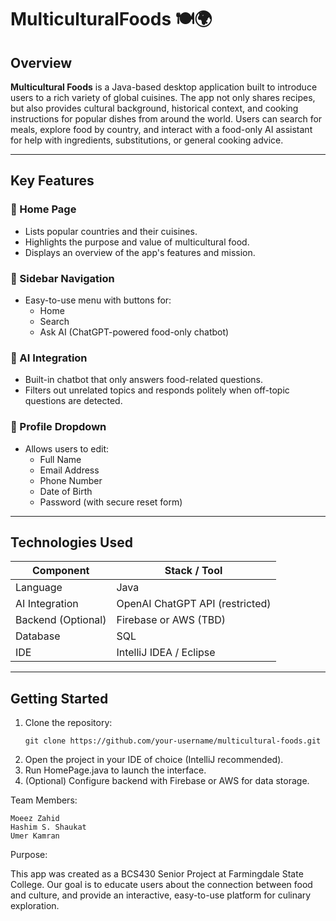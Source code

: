 # MulticulturalFoods 🍽️🌍

## Overview
**Multicultural Foods** is a Java-based desktop application built to introduce users to a rich variety of global cuisines. The app not only shares recipes, but also provides cultural background, historical context, and cooking instructions for popular dishes from around the world. Users can search for meals, explore food by country, and interact with a food-only AI assistant for help with ingredients, substitutions, or general cooking advice.

---

## Key Features

### 🔹 Home Page
- Lists popular countries and their cuisines.
- Highlights the purpose and value of multicultural food.
- Displays an overview of the app's features and mission.

### 🔹 Sidebar Navigation
- Easy-to-use menu with buttons for:
    - Home
    - Search
    - Ask AI (ChatGPT-powered food-only chatbot)

### 🔹 AI Integration
- Built-in chatbot that only answers food-related questions.
- Filters out unrelated topics and responds politely when off-topic questions are detected.

### 🔹 Profile Dropdown
- Allows users to edit:
    - Full Name
    - Email Address
    - Phone Number
    - Date of Birth
    - Password (with secure reset form)

---

## Technologies Used

| Component        | Stack / Tool                      |
|------------------|------------------------------------|
| Language         | Java              |
| AI Integration   | OpenAI ChatGPT API (restricted)    |
| Backend (Optional) | Firebase or AWS (TBD)             |
| Database         | SQL   |
| IDE              | IntelliJ IDEA / Eclipse            |

---

## Getting Started

1. Clone the repository:
   ```
   git clone https://github.com/your-username/multicultural-foods.git
2. Open the project in your IDE of choice (IntelliJ recommended). 
3. Run HomePage.java to launch the interface.
4. (Optional) Configure backend with Firebase or AWS for data storage.

Team Members:

```
Moeez Zahid
Hashim S. Shaukat
Umer Kamran
```

Purpose:

This app was created as a BCS430 Senior Project at Farmingdale State College. Our goal is to educate users about the connection between food and culture, and provide an interactive, easy-to-use platform for culinary exploration.